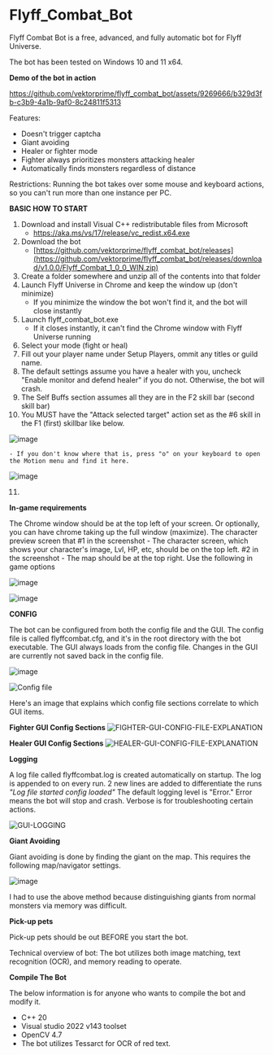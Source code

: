 # Flyff_Combat_Bot

Flyff Combat Bot is a free, advanced, and fully automatic bot for Flyff Universe.

The bot has been tested on Windows 10 and 11 x64.



**Demo of the bot in action**

https://github.com/vektorprime/flyff_combat_bot/assets/9269666/b329d3fb-c3b9-4a1b-9af0-8c24811f5313



Features:
* Doesn't trigger captcha
* Giant avoiding
* Healer or fighter mode
* Fighter always prioritizes monsters attacking healer
* Automatically finds monsters regardless of distance


Restrictions:
Running the bot takes over some mouse and keyboard actions, so you can't run more than one instance per PC.



**BASIC HOW TO START**


1. Download and install Visual C++ redistributable files from Microsoft 
    - https://aka.ms/vs/17/release/vc_redist.x64.exe
2. Download the bot
    - [https://github.com/vektorprime/flyff_combat_bot/releases](https://github.com/vektorprime/flyff_combat_bot/releases/download/v1.0.0/Flyff_Combat_1_0_0_WIN.zip)
3. Create a folder somewhere and unzip all of the contents into that folder
4. Launch Flyff Universe in Chrome and keep the window up (don't minimize)
     - If you minimize the window the bot won't find it, and the bot will close instantly
5. Launch flyff_combat_bot.exe
    - If it closes instantly, it can't find the Chrome window with Flyff Universe running
6. Select your mode (fight or heal)
7. Fill out your player name under Setup Players, ommit any titles or guild name.
8. The default settings assume you have a healer with you, uncheck "Enable monitor and defend healer" if you do not. Otherwise, the bot will crash.
9. The Self Buffs section assumes all they are in the F2 skill bar (second skill bar)
10. You MUST have the "Attack selected target" action set as the #6 skill in the F1 (first) skillbar like below.

![image](https://github.com/vektorprime/flyff_combat_bot/assets/9269666/df466c0c-e85d-47bc-bd18-d595f4ccbc71)

    - If you don't know where that is, press "o" on your keyboard to open the Motion menu and find it here.

![image](https://github.com/vektorprime/flyff_combat_bot/assets/9269666/bb1a375e-3201-4fab-9b45-9201b1c0ca74)

11. 

**In-game requirements**

The Chrome window should be at the top left of your screen. Or optionally, you can have chrome taking up the full window (maximize). 
The character preview screen that
#1 in the screenshot -  The character screen, which shows your character's image, Lvl, HP, etc, should be on the top left.
#2 in the screenshot - The map should be at the top right.
Use the following in game options

![image](https://github.com/vektorprime/flyff_combat_bot/assets/9269666/afa87303-7601-4f0f-8610-3c4a888c8ec6)

![image](https://github.com/vektorprime/flyff_combat_bot/assets/9269666/9cce45ad-ab40-447b-a640-6b26cf43b3af)



**CONFIG**

The bot can be configured from both the config file and the GUI. The config file is called flyffcombat.cfg, and it's in the root directory with the bot executable.
The GUI always loads from the config file. Changes in the GUI are currently not saved back in the config file.

![image](https://github.com/vektorprime/flyff_combat_bot/assets/9269666/fcfc73b3-9d31-4bcb-83b7-b1cc710eb427)

![Config file](https://github.com/vektorprime/flyff_combat_bot/assets/9269666/2031fed0-da45-4320-bca9-8fa18ac7da03)




Here's an image that explains which config file sections correlate to which GUI items.


**Fighter GUI Config Sections**
![FIGHTER-GUI-CONFIG-FILE-EXPLANATION](https://github.com/vektorprime/flyff_combat_bot/assets/9269666/44f8e5c0-caca-42ae-b806-87c7dc332aaf)


**Healer GUI Config Sections**
![HEALER-GUI-CONFIG-FILE-EXPLANATION](https://github.com/vektorprime/flyff_combat_bot/assets/9269666/2187ddb8-5042-43ec-8c4c-f16ae4f2d65d)

**Logging**

A log file called flyffcombat.log is created automatically on startup. The log is appended to on every run.
2 new lines are added to differentiate the runs
_"Log file started 
config loaded"_
The default logging level is "Error." Error means the bot will stop and crash. Verbose is for troubleshooting certain actions.

![GUI-LOGGING](https://github.com/vektorprime/flyff_combat_bot/assets/9269666/57b045b3-5e43-4a5b-ab4d-e0f67b429097)



**Giant Avoiding**

Giant avoiding is done by finding the giant on the map. This requires the following map/navigator settings.

![image](https://github.com/vektorprime/flyff_combat_bot/assets/9269666/a61af687-1e25-4faa-b17a-06830321dc2f)

I had to use the above method because distinguishing giants from normal monsters via memory was difficult. 

**Pick-up pets**

Pick-up pets should be out BEFORE you start the bot.


Technical overview of bot:
The bot utilizes both image matching, text recognition (OCR), and memory reading to operate.

**Compile The Bot**

The below information is for anyone who wants to compile the bot and modify it.

* C++ 20
* Visual studio 2022 v143 toolset
* OpenCV 4.7
* The bot utilizes Tessarct for OCR of red text. 

